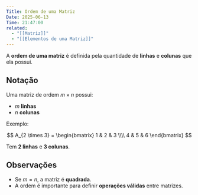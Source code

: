 ```yaml
---
Title: Ordem de uma Matriz
Date: 2025-06-13
Time: 21:47:00
related:
  - "[[Matriz]]"
  - "[[Elementos de uma Matriz]]"
---
```


A **ordem de uma matriz** é definida pela quantidade de **linhas** e **colunas** que ela possui.

## Notação

Uma matriz de ordem $m \times n$ possui:

- $m$ **linhas**
- $n$ **colunas**

Exemplo:

$$
A_{2 \times 3} = \begin{bmatrix}
1 & 2 & 3 \\\\
4 & 5 & 6
\end{bmatrix}
$$

Tem **2 linhas** e **3 colunas**.

## Observações

- Se $m = n$, a matriz é **quadrada**.
- A ordem é importante para definir **operações válidas** entre matrizes.
